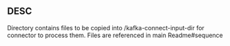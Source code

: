 ## DESC
Directory contains files to be copied into /kafka-connect-input-dir for connector to process them. Files are referenced in main Readme#sequence
